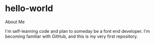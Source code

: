 # hello-world
About Me
<p>I'm self-learning code and plan to someday be a font end developer.  I'm becoming familiar with GitHub, and this is my very first repository.</p>
